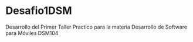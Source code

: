 # Desafio1DSM
Desarrollo del Primer Taller Practico para la materia Desarrollo de Software para Móviles DSM104
